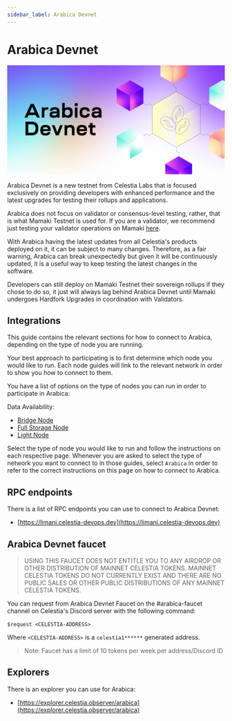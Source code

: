```yaml
---
sidebar_label: Arabica Devnet
---
```


# Arabica Devnet
<!-- markdownlint-disable MD013 -->

![arabica-devnet](/img/arabica-devnet.png)

Arabica Devnet is a new testnet from Celestia Labs that is focused
exclusively on providing developers with enhanced performance and
the latest upgrades for testing their rollups and applications.

Arabica does not focus on validator or consensus-level testing, rather,
that is what Mamaki Testnet is used for. If you are a validator, we
recommend just testing your validator operations on Mamaki [here](./mamaki-testnet).

With Arabica having the latest updates from all Celestia's products deployed
on it, it can be subject to many changes. Therefore, as a fair warning,
Arabica can break unexpectedly but given it will be continuously updated,
it is a useful way to keep testing the latest changes in the software.

Developers can still deploy on Mamaki Testnet their sovereign rollups if they
chose to do so, it just will always lag behind Arabica Devnet until Mamaki
undergoes Hardfork Upgrades in coordination with Validators.

## Integrations

This guide contains the relevant sections for how to connect to Arabica,
depending on the type of node you are running.

Your best approach to participating is to first determine which node
you would like to run. Each node guides will link to the relevant network
in order to show you how to connect to them.

You have a list of options on the type of nodes you can run in order to
participate in Arabica:

Data Availability:

* [Bridge Node](./bridge-node)
* [Full Storage Node](./full-storage-node)
* [Light Node](./light-node)

Select the type of node you would like to run and follow the instructions
on each respective page. Whenever you are asked to select the type of network
you want to connect to in those guides, select `Arabica` in order to refer
to the correct instructions on this page on how to connect to Arabica.

## RPC endpoints

There is a list of RPC endpoints you can use to connect to Arabica Devnet:

* [https://limani.celestia-devops.dev](https://limani.celestia-devops.dev)

## Arabica Devnet faucet

> USING THIS FAUCET DOES NOT ENTITLE YOU TO ANY AIRDROP OR OTHER
  DISTRIBUTION OF MAINNET CELESTIA TOKENS. MAINNET CELESTIA TOKENS
  DO NOT CURRENTLY EXIST AND THERE ARE NO PUBLIC SALES OR OTHER PUBLIC
  DISTRIBUTIONS OF ANY MAINNET CELESTIA TOKENS.

You can request from Arabica Devnet Faucet on the #arabica-faucet channel on
Celestia's Discord server with the following command:

```text
$request <CELESTIA-ADDRESS>
```

Where `<CELESTIA-ADDRESS>` is a `celestia1******` generated address.

> Note: Faucet has a limit of 10 tokens per week per address/Discord ID

## Explorers

There is an explorer you can use for Arabica:

* [https://explorer.celestia.observer/arabica](https://explorer.celestia.observer/arabica)

